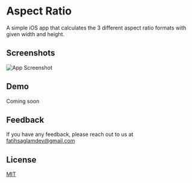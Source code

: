 
# Aspect Ratio

A simple iOS app that calculates the 3 different aspect ratio formats with given width and height.


## Screenshots

![App Screenshot](https://via.placeholder.com/468x300?text=App+Screenshot+Here)


## Demo

Coming soon


## Feedback

If you have any feedback, please reach out to us at fatihsaglamdev@gmail.com


## License

[MIT](https://choosealicense.com/licenses/mit/)

